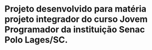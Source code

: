 # Projeto desenvolvido para matéria projeto integrador do curso Jovem Programador da instituição Senac Polo Lages/SC. 

